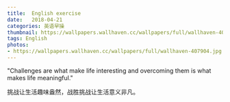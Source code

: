 ```yaml
---
title:  English exercise
date:   2018-04-21
categories: 英语早操
thumbnail: https://wallpapers.wallhaven.cc/wallpapers/full/wallhaven-407904.jpg
tags: English
photos:
- https://wallpapers.wallhaven.cc/wallpapers/full/wallhaven-407904.jpg
---
```


"Challenges are what make life interesting and overcoming them is what makes life meaningful."
<p>挑战让生活趣味盎然，战胜挑战让生活意义非凡。</p>
